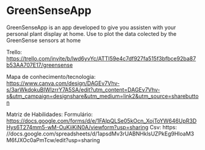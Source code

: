 # GreenSenseApp
GreenSenseApp is an app developed to give you assisten with your personal plant display at home. Use to plot the data colected by the GreenSense sensors at home

Trello: https://trello.com/invite/b/lwd6yvYc/ATTI59e4c7df927fa515f3bfbce92ba87b53AA707E17/greensense

Mapa de conhecimento/tecnologia: https://www.canva.com/design/DAGEv7Vhv-s/3arWkdokuBIWIzrrY7A5SA/edit?utm_content=DAGEv7Vhv-s&utm_campaign=designshare&utm_medium=link2&utm_source=sharebutton

Matriz de Habilidades: Formulário: https://docs.google.com/forms/d/e/1FAIpQLSe05kOcn_XojToYW646UpR3DHys6T274mm5-wM-OuKiiKiN0A/viewform?usp=sharing
                       Csv: https:  //docs.google.com/spreadsheets/d/1apsdMv3rUABNHklsUZPkEg9HloaM3M6fJXOc0aPmTcw/edit?usp=sharing
